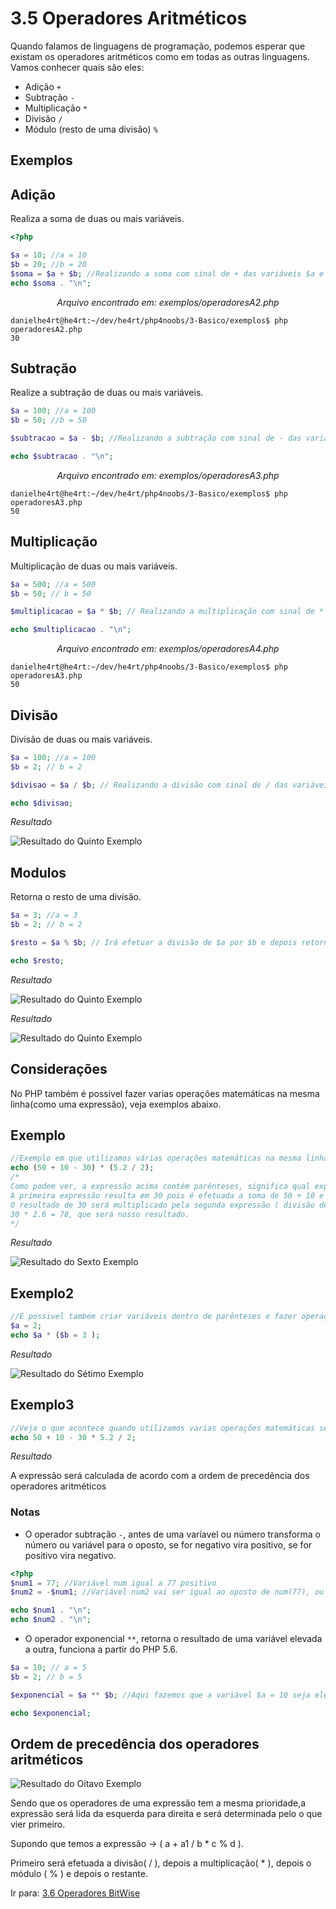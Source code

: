# 3.5 Operadores Aritméticos

Quando falamos de linguagens de programação, podemos esperar que existam os operadores aritméticos como em todas as outras linguagens. Vamos conhecer quais são eles:

- Adição `+`
- Subtração `-`
- Multiplicação `*`
- Divisão `/`
- Módulo (resto de uma divisão) `%`

## Exemplos

## Adição
Realiza a soma de duas ou mais variáveis.

```php
<?php

$a = 10; //a = 10
$b = 20; //b = 20
$soma = $a + $b; //Realizando a soma com sinal de + das variáveis $a e $b
echo $soma . "\n";
```

<p align="center"><i>Arquivo encontrado em: exemplos/operadoresA2.php</i></p>

```console
danielhe4rt@he4rt:~/dev/he4rt/php4noobs/3-Basico/exemplos$ php operadoresA2.php
30
```

## Subtração
Realize a subtração de duas ou mais variáveis.

```php
$a = 100; //a = 100
$b = 50; //b = 50

$subtracao = $a - $b; //Realizando a subtração com sinal de - das variáveis $a e $b

echo $subtracao . "\n";

```

<p align="center"><i>Arquivo encontrado em: exemplos/operadoresA3.php</i></p>

```console
danielhe4rt@he4rt:~/dev/he4rt/php4noobs/3-Basico/exemplos$ php operadoresA3.php
50
```

## Multiplicação
Multiplicação de duas ou mais variáveis.

```php
$a = 500; //a = 500
$b = 50; // b = 50

$multiplicacao = $a * $b; // Realizando a multiplicação com sinal de * das variáveis $a e $b

echo $multiplicacao . "\n";

```

<p align="center"><i>Arquivo encontrado em: exemplos/operadoresA4.php</i></p>

```console
danielhe4rt@he4rt:~/dev/he4rt/php4noobs/3-Basico/exemplos$ php operadoresA3.php
50
```

## Divisão
Divisão de duas ou mais variáveis.

```php
$a = 100; //a = 100
$b = 2; // b = 2

$divisao = $a / $b; // Realizando a divisão com sinal de / das variáveis $a e $b

echo $divisao;

```

_Resultado_

![Resultado do Quinto Exemplo](https://i.imgur.com/NFIjLcW.png)

## Modulos
Retorna o resto de uma divisão.

```php
$a = 3; //a = 3
$b = 2; // b = 2

$resto = $a % $b; // Irá efetuar a divisão de $a por $b e depois retornar o resto da divisão

echo $resto;

```

_Resultado_

![Resultado do Quinto Exemplo](https://i.imgur.com/TBtUD1x.png)

_Resultado_

![Resultado do Quinto Exemplo](https://i.imgur.com/3i83LR3.png)

## Considerações

<p>No PHP também é possivel fazer varias operações matemáticas na mesma linha(como uma expressão), veja exemplos abaixo.</p>

## Exemplo

```php
//Exemplo em que utilizamos várias operações matemáticas na mesma linha
echo (50 + 10 - 30) * (5.2 / 2);
/*
Como podem ver, a expressão acima contém parênteses, significa qual expressão será executada primeiro.
A primeira expressão resulta em 30 pois é efetuada a soma de 50 + 10 e depois a subtração de - 30.
O resultado de 30 será multiplicado pela segunda expressão ( divisão de 5.2 / 2 ) que é igual a (2.6).
30 * 2.6 = 78, que será nosso resultado.
*/
```

_Resultado_

![Resultado do Sexto Exemplo](https://i.imgur.com/SGW4rSH.png)

## Exemplo2

```php
//É possivel também criar variáveis dentro de parênteses e fazer operações com a mesma.
$a = 2;
echo $a * ($b = 3 );
```

_Resultado_

![Resultado do Sétimo Exemplo](https://i.imgur.com/rn8oTN7.png)

## Exemplo3

```php
//Veja o que acontece quando utilizamos varias operações matemáticas sem parênteses:
echo 50 + 10 - 30 * 5.2 / 2;

```

_Resultado_

<p>A expressão será calculada de acordo com a ordem de precedência dos operadores aritméticos</p>

### Notas

* O operador subtração `-`, antes de uma varíavel ou número transforma o número ou variável para o oposto, se for negativo vira positivo, se for positivo vira negativo.
```php
<?php
$num1 = 77; //Variável num igual a 77 positivo
$num2 = -$num1; //Variável num2 vai ser igual ao oposto de num(77), ou seja, 77 negativo

echo $num1 . "\n";
echo $num2 . "\n";

```

* O operador exponencial `**`, retorna o resultado de uma variável elevada a outra, funciona a partir do PHP 5.6.
```php
$a = 10; // a = 5
$b = 2; // b = 5

$exponencial = $a ** $b; //Aqui fazemos que a variável $a = 10 seja elevada a $b = 2, ou seja, 10x10 = 100

echo $exponencial;

```

## Ordem de precedência dos operadores aritméticos

![Resultado do Oitavo Exemplo](https://i.imgur.com/S8RXKIc.png)

Sendo que os operadores de uma expressão tem a mesma prioridade,a expressão será lida da esquerda para direita e será determinada pelo o que vier primeiro.

Supondo que temos a expressão -> ( a + a1 / b \* c % d ).

Primeiro será efetuada a divisão( / ), depois a multiplicação( \* ), depois o módulo ( % ) e depois o restante.

Ir para: [3.6 Operadores BitWise](6-Operadores-bitwise.md)